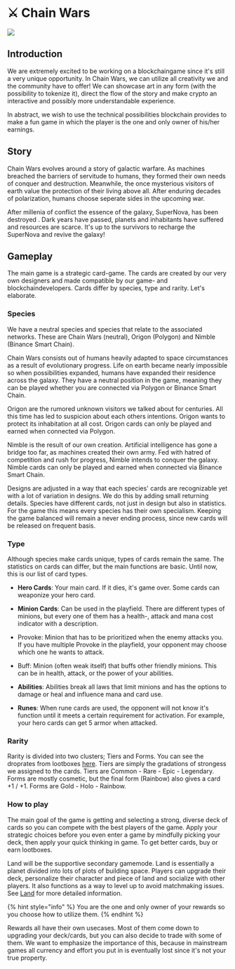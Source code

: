# ⚔️ Chain Wars

![](../../.gitbook/assets/chainwars_webbanner_2.png)

## Introduction

We are extremely excited to be working on a blockchaingame since it's still a very unique opportunity. In Chain Wars, we can utilize all creativity we and the community have to offer! We can showcase art in any form \(with the possibility to tokenize it\), direct the flow of the story and make crypto an interactive and possibly more understandable experience.

In abstract, we wish to use the technical possibilities blockchain provides to make a fun game in which the player is the one and only owner of his/her earnings.

## Story

Chain Wars evolves around a story of galactic warfare. As machines breached the barriers of servitude to humans, they formed their own needs of conquer and destruction. Meanwhile, the once mysterious visitors of earth value the protection of their living above all. After enduring decades of polarization, humans choose seperate sides in the upcoming war.

After millenia of conflict the essence of the galaxy, SuperNova, has been destroyed . Dark years have passed, planets and inhabitants have suffered and resources are scarce. It's up to the survivors to recharge the SuperNova and revive the galaxy!

## Gameplay

The main game is a strategic card-game. The cards are created by our very own designers and made compatible by our game- and blockchaindevelopers. Cards differ by species, type and rarity. Let's elaborate.

### **Species**

We have a neutral species and species that relate to the associated networks. These are Chain Wars \(neutral\), Origon \(Polygon\) and Nimble \(Binance Smart Chain\).

Chain Wars consists out of humans heavily adapted to space circumstances as a result of evolutionary progress. Life on earth became nearly impossible so when possibilities expanded, humans have expanded their residence across the galaxy. They have a neutral position in the game, meaning they can be played whether you are connected via Polygon or Binance Smart Chain.

Origon are the rumored unknown visitors we talked about for centuries. All this time has led to suspicion about each others intentions. Origon wants to protect its inhabitation at all cost. Origon cards can only be played and earned when connected via Polygon.

Nimble is the result of our own creation. Artificial intelligence has gone a bridge too far, as machines created their own army. Fed with hatred of competition and rush for progress, Nimble intends to conquer the galaxy. Nimble cards can only be played and earned when connected via Binance Smart Chain.

Designs are adjusted in a way that each species' cards are recognizable yet with a lot of variation in designs. We do this by adding small returning details. Species have different cards, not just in design but also in statistics. For the game this means every species has their own specialism. Keeping the game balanced will remain a never ending process, since new cards will be released on frequent basis.

### **Type**

Although species make cards unique, types of cards remain the same. The statistics on cards can differ, but the main functions are basic. Until now, this is our list of card types.

* **Hero Cards**: Your main card. If it dies, it's game over. Some cards can weaponize your hero card.



* **Minion Cards**: Can be used in the playfield. There are different types of minions, but every one of them has a health-, attack and mana cost indicator with a description.
* Provoke: Minion that has to be prioritized when the enemy attacks you. If you have multiple Provoke in the playfield, your opponent may choose which one he wants to attack.
* Buff: Minion \(often weak itself\) that buffs other friendly minions. This can be in health, attack, or the power of your abilities.



* **Abilities**: Abilities break all laws that limit minions and has the options to damage or heal and influence mana and card use.



* **Runes**: When rune cards are used, the opponent will not know it's function until it meets a certain requirement for activation. For example, your hero cards can get 5 armor when attacked.

### Rarity

Rarity is divided into two clusters; Tiers and Forms. You can see the droprates from lootboxes [here](rewards-and-earnings.md). Tiers are simply the gradations of strongess we assigned to the cards. Tiers are Common - Rare - Epic - Legendary. Forms are mostly cosmetic, but the final form \(Rainbow\) also gives a card +1 / +1. Forms are Gold - Holo - Rainbow.

### How to play

The main goal of the game is getting and selecting a strong, diverse deck of cards so you can compete with the best players of the game. Apply your strategic choices before you even enter a game by mindfully picking your deck, then apply your quick thinking in game. To get better cards, buy or earn lootboxes. 

Land will be the supportive secondary gamemode. Land is essentially a planet divided into lots of plots of building space. Players can upgrade their deck, personalize their character and piece of land and socialize with other players. It also functions as a way to level up to avoid matchmaking issues. See [Land](land.md) for more detailed information.

{% hint style="info" %}
You are the one and only owner of your rewards so you choose how to utilize them.
{% endhint %}

Rewards all have their own usecases. Most of them come down to upgrading your deck/cards, but you can also decide to trade with some of them. We want to emphasize the importance of this, because in mainstream games all currency and effort you put in is eventually lost since it's not your true property.

